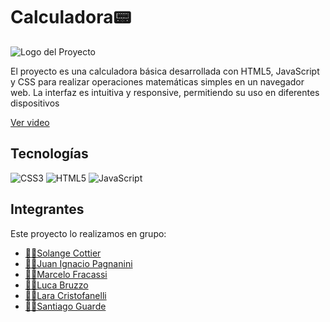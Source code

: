 # Calculadora📟

![Logo del Proyecto](https://st2.depositphotos.com/1552219/9330/i/450/depositphotos_93303606-stock-photo-calculator-options-counter.jpg)

El proyecto es una calculadora básica desarrollada con HTML5, JavaScript y CSS para realizar operaciones matemáticas simples en un navegador web. La interfaz es intuitiva y responsive, permitiendo su uso en diferentes dispositivos

[Ver video](https://raw.githubusercontent.com/cottier55/Calculadora/main/video/Calculadora%20Video.mp4)

## Tecnologías

![CSS3](https://img.shields.io/badge/css3-%231572B6.svg?style=for-the-badge&logo=css3&logoColor=white) ![HTML5](https://img.shields.io/badge/html5-%23E34F26.svg?style=for-the-badge&logo=html5&logoColor=white) ![JavaScript](https://img.shields.io/badge/javascript-%23323330.svg?style=for-the-badge&logo=javascript&logoColor=%23F7DF1E)

## Integrantes 

Este proyecto lo realizamos en grupo:
- [👩‍💻Solange Cottier](https://github.com/cottier55)
- [👨‍💻Juan Ignacio Pagnanini](https://github.com/juanipagnanini)
- [👨‍💻Marcelo Fracassi](https://github.com/MarceloFracassi)
- [👨‍💻Luca Bruzzo](https://github.com/BruzzoLuca)
- [👩‍💻Lara Cristofanelli](https://github.com/Lara-Sofia)
- [👨‍💻Santiago Guarde](https://github.com/SantiagoGuarde)
